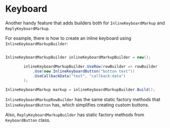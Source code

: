 # Keyboard

Another handy feature that adds builders both for `InlineKeyboardMarkup` and `ReplyKeyboardMarkup`.

For example, there is how to create an inline keyboard using `InlineKeyboardMarkupBuilder`:

```csharp

InlineKeyboardMarkupBuilder inlineKeyboardMarkupBuilder = new();

        inlineKeyboardMarkupBuilder.UseRow(rowBuilder => rowBuilder
            .Use(new InlineKeyboardButton("button text"))
            .UseCallbackData("text", "callback:data")
        );

InlineKeyboardMarkup markup = inlineKeyboardMarkupBuilder.Build();

```

`InlineKeyboardMarkupRowBuilder` has the same static factory methods that `InlineKeyboardButton` has, which simplifies creating custom buttons.

Also, `ReplyKeyboardMarkupBuilder` has static factory methods from `KeyboardButton` class.